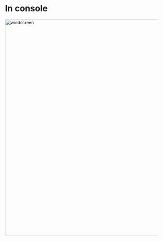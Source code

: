# In console
<img width="715" alt="windscreen" src="https://user-images.githubusercontent.com/35836563/144725871-a8dc7674-0708-456f-91a9-9fe1879763e5.png">
